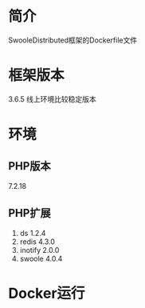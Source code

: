 # 简介

SwooleDistributed框架的Dockerfile文件

# 框架版本

3.6.5 线上环境比较稳定版本

# 环境

## PHP版本

7.2.18

## PHP扩展

1. ds 1.2.4
1. redis 4.3.0
1. inotify 2.0.0
1. swoole 4.0.4

# Docker运行






